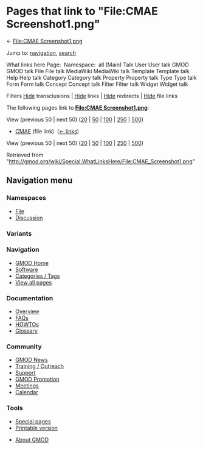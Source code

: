 <div id="mw-page-base" class="noprint">

</div>

<div id="mw-head-base" class="noprint">

</div>

<div id="content" class="mw-body" role="main">

<span id="top"></span>

<div id="mw-js-message" style="display:none;">

</div>



# <span dir="auto">Pages that link to "File:CMAE Screenshot1.png"</span>

<div id="bodyContent">

<div id="contentSub">

← [File:CMAE
Screenshot1.png](/wiki/File:CMAE_Screenshot1.png "File:CMAE Screenshot1.png")

</div>

<div id="jump-to-nav" class="mw-jump">

Jump to: [navigation](#mw-navigation), [search](#p-search)

</div>

<div id="mw-content-text">

What links here Page:  Namespace:  all (Main) Talk User User talk GMOD
GMOD talk File File talk MediaWiki MediaWiki talk Template Template talk
Help Help talk Category Category talk Property Property talk Type Type
talk Form Form talk Concept Concept talk Filter Filter talk Widget
Widget talk

Filters
[Hide](/mediawiki/index.php?title=Special:WhatLinksHere/File:CMAE_Screenshot1.png&hidetrans=1 "Special:WhatLinksHere/File:CMAE Screenshot1.png")
transclusions \|
[Hide](/mediawiki/index.php?title=Special:WhatLinksHere/File:CMAE_Screenshot1.png&hidelinks=1 "Special:WhatLinksHere/File:CMAE Screenshot1.png")
links \|
[Hide](/mediawiki/index.php?title=Special:WhatLinksHere/File:CMAE_Screenshot1.png&hideredirs=1 "Special:WhatLinksHere/File:CMAE Screenshot1.png")
redirects \|
[Hide](/mediawiki/index.php?title=Special:WhatLinksHere/File:CMAE_Screenshot1.png&hideimages=1 "Special:WhatLinksHere/File:CMAE Screenshot1.png")
file links

The following pages link to **[File:CMAE
Screenshot1.png](/wiki/File:CMAE_Screenshot1.png "File:CMAE Screenshot1.png")**:

View (previous 50 \| next 50)
([20](/mediawiki/index.php?title=Special:WhatLinksHere/File:CMAE_Screenshot1.png&limit=20 "Special:WhatLinksHere/File:CMAE Screenshot1.png")
\|
[50](/mediawiki/index.php?title=Special:WhatLinksHere/File:CMAE_Screenshot1.png&limit=50 "Special:WhatLinksHere/File:CMAE Screenshot1.png")
\|
[100](/mediawiki/index.php?title=Special:WhatLinksHere/File:CMAE_Screenshot1.png&limit=100 "Special:WhatLinksHere/File:CMAE Screenshot1.png")
\|
[250](/mediawiki/index.php?title=Special:WhatLinksHere/File:CMAE_Screenshot1.png&limit=250 "Special:WhatLinksHere/File:CMAE Screenshot1.png")
\|
[500](/mediawiki/index.php?title=Special:WhatLinksHere/File:CMAE_Screenshot1.png&limit=500 "Special:WhatLinksHere/File:CMAE Screenshot1.png"))

- [CMAE](/wiki/CMAE "CMAE") (file link) ‎
  <span class="mw-whatlinkshere-tools">([←
  links](/mediawiki/index.php?title=Special:WhatLinksHere&target=CMAE "Special:WhatLinksHere"))</span>

View (previous 50 \| next 50)
([20](/mediawiki/index.php?title=Special:WhatLinksHere/File:CMAE_Screenshot1.png&limit=20 "Special:WhatLinksHere/File:CMAE Screenshot1.png")
\|
[50](/mediawiki/index.php?title=Special:WhatLinksHere/File:CMAE_Screenshot1.png&limit=50 "Special:WhatLinksHere/File:CMAE Screenshot1.png")
\|
[100](/mediawiki/index.php?title=Special:WhatLinksHere/File:CMAE_Screenshot1.png&limit=100 "Special:WhatLinksHere/File:CMAE Screenshot1.png")
\|
[250](/mediawiki/index.php?title=Special:WhatLinksHere/File:CMAE_Screenshot1.png&limit=250 "Special:WhatLinksHere/File:CMAE Screenshot1.png")
\|
[500](/mediawiki/index.php?title=Special:WhatLinksHere/File:CMAE_Screenshot1.png&limit=500 "Special:WhatLinksHere/File:CMAE Screenshot1.png"))

</div>

<div class="printfooter">

Retrieved from
"<http://gmod.org/wiki/Special:WhatLinksHere/File:CMAE_Screenshot1.png>"

</div>

<div id="catlinks" class="catlinks catlinks-allhidden">

</div>

<div class="visualClear">

</div>

</div>

</div>

<div id="mw-navigation">

## Navigation menu

<div id="mw-head">



<div id="left-navigation">

<div id="p-namespaces" class="vectorTabs" role="navigation"
aria-labelledby="p-namespaces-label">

### Namespaces

- <span id="ca-nstab-image"><a href="/wiki/File:CMAE_Screenshot1.png" accesskey="c"
  title="View the file page [c]">File</a></span>
- <span id="ca-talk"><a
  href="/mediawiki/index.php?title=File_talk:CMAE_Screenshot1.png&amp;action=edit&amp;redlink=1"
  accesskey="t"
  title="Discussion about the content page [t]">Discussion</a></span>

</div>

<div id="p-variants" class="vectorMenu emptyPortlet" role="navigation"
aria-labelledby="p-variants-label">

### 

### Variants[](#)

<div class="menu">

</div>

</div>

</div>





</div>

</div>

</div>

<div id="mw-panel">

<div id="p-logo" role="banner">

<a href="/wiki/Main_Page"
style="background-image: url(http://gmod.org/images/GMOD-cogs.png);"
title="Visit the main page"></a>

</div>

<div id="p-Navigation" class="portal" role="navigation"
aria-labelledby="p-Navigation-label">

### Navigation

<div class="body">

- <span id="n-GMOD-Home">[GMOD Home](/wiki/Main_Page)</span>
- <span id="n-Software">[Software](/wiki/GMOD_Components)</span>
- <span id="n-Categories-.2F-Tags">[Categories /
  Tags](/wiki/Categories)</span>
- <span id="n-View-all-pages">[View all
  pages](/wiki/Special:AllPages)</span>

</div>

</div>

<div id="p-Documentation" class="portal" role="navigation"
aria-labelledby="p-Documentation-label">

### Documentation

<div class="body">

- <span id="n-Overview">[Overview](/wiki/Overview)</span>
- <span id="n-FAQs">[FAQs](/wiki/Category:FAQ)</span>
- <span id="n-HOWTOs">[HOWTOs](/wiki/Category:HOWTO)</span>
- <span id="n-Glossary">[Glossary](/wiki/Glossary)</span>

</div>

</div>

<div id="p-Community" class="portal" role="navigation"
aria-labelledby="p-Community-label">

### Community

<div class="body">

- <span id="n-GMOD-News">[GMOD News](/wiki/GMOD_News)</span>
- <span id="n-Training-.2F-Outreach">[Training /
  Outreach](/wiki/Training_and_Outreach)</span>
- <span id="n-Support">[Support](/wiki/Support)</span>
- <span id="n-GMOD-Promotion">[GMOD
  Promotion](/wiki/GMOD_Promotion)</span>
- <span id="n-Meetings">[Meetings](/wiki/Meetings)</span>
- <span id="n-Calendar">[Calendar](/wiki/Calendar)</span>

</div>

</div>

<div id="p-tb" class="portal" role="navigation"
aria-labelledby="p-tb-label">

### Tools

<div class="body">

- <span id="t-specialpages"><a href="/wiki/Special:SpecialPages" accesskey="q"
  title="A list of all special pages [q]">Special pages</a></span>
- <span id="t-print"><a
  href="/mediawiki/index.php?title=Special:WhatLinksHere/File:CMAE_Screenshot1.png&amp;printable=yes"
  rel="alternate" accesskey="p"
  title="Printable version of this page [p]">Printable version</a></span>

</div>

</div>

</div>

</div>

<div id="footer" role="contentinfo">

- <span id="footer-places-about">[About
  GMOD](/wiki/GMOD:About "GMOD:About")</span>

<!-- -->






</div>
